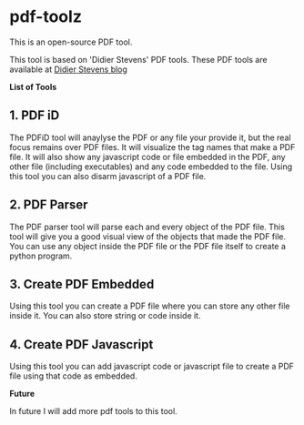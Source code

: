 # pdf-toolz
This is an open-source PDF tool. 

This tool is based on 'Didier Stevens' PDF tools. These PDF tools are available at [Didier Stevens blog](http://blog.didierstevens.com)


**List of Tools**

## 1. PDF iD
The PDFiD tool will anaylyse the PDF or any file your provide it, but the real focus remains over PDF files. It will visualize the tag names that make a PDF file. It will also show any javascript code or file embedded in the PDF, any other file (including executables) and any code embedded to the file. Using this tool you can also disarm javascript of a PDF file.

## 2. PDF Parser
The PDF parser tool will parse each and every object of the PDF file. This tool will give you a good visual view of the objects that made the PDF file. You can use any object  inside the PDF file or the PDF file itself to create a python program.

## 3. Create PDF Embedded
Using this tool you can create a PDF file where you can store any other file inside it. You can also store string or code inside it.

## 4. Create PDF Javascript
Using this tool you can add javascript code or javascript file to create a PDF file using that code as embedded.

**Future**

In future I will add more pdf tools to this tool.
